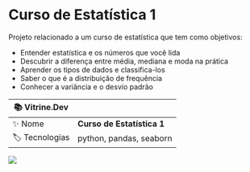 # Curso de Estatística 1

Projeto relacionado a um curso de estatística que tem como objetivos:
- Entender estatística e os números que você lida
- Descubrir a diferença entre média, mediana e moda na prática
- Aprender os tipos de dados e classifica-los
- Saber o que é a distribuição de frequência
- Conhecer a variância e o desvio padrão

| :books: Vitrine.Dev |     |
| -------------  | --- |
| :sparkles: Nome        | **Curso de Estatística 1**
| :label: Tecnologias | python, pandas, seaborn

<!-- Inserir imagem com a #vitrinedev ao final do link -->
![](https://vitrinedev.s3.amazonaws.com/estatistica_1.png#vitrinedev)
